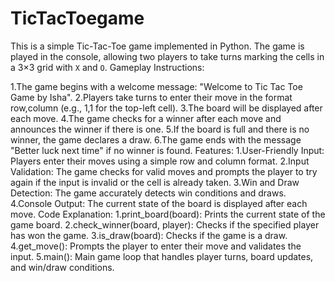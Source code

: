 # TicTacToegame
This is a simple Tic-Tac-Toe game implemented in Python. The game is played in the console, allowing two players to take turns marking the cells in a 3×3 grid with `X` and `O`.
Gameplay Instructions:

1.The game begins with a welcome message: "Welcome to Tic Tac Toe Game by Isha".
2.Players take turns to enter their move in the format row,column (e.g., 1,1 for the top-left cell).
3.The board will be displayed after each move.
4.The game checks for a winner after each move and announces the winner if there is one.
5.If the board is full and there is no winner, the game declares a draw.
6.The game ends with the message "Better luck next time" if no winner is found.
Features:
1.User-Friendly Input: Players enter their moves using a simple row and column format.
2.Input Validation: The game checks for valid moves and prompts the player to try again if the input is invalid or the cell is already taken.
3.Win and Draw Detection: The game accurately detects win conditions and draws.
4.Console Output: The current state of the board is displayed after each move.
Code Explanation:
1.print_board(board): Prints the current state of the game board.
2.check_winner(board, player): Checks if the specified player has won the game.
3.is_draw(board): Checks if the game is a draw.
4.get_move(): Prompts the player to enter their move and validates the input.
5.main(): Main game loop that handles player turns, board updates, and win/draw conditions.
